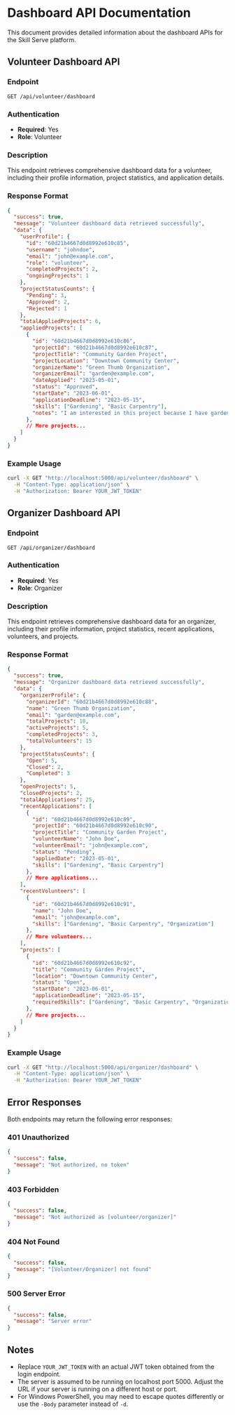 # Dashboard API Documentation

This document provides detailed information about the dashboard APIs for the Skill Serve platform.

## Volunteer Dashboard API

### Endpoint

```
GET /api/volunteer/dashboard
```

### Authentication

- **Required**: Yes
- **Role**: Volunteer

### Description

This endpoint retrieves comprehensive dashboard data for a volunteer, including their profile information, project statistics, and application details.

### Response Format

```json
{
  "success": true,
  "message": "Volunteer dashboard data retrieved successfully",
  "data": {
    "userProfile": {
      "id": "60d21b4667d0d8992e610c85",
      "username": "johndoe",
      "email": "john@example.com",
      "role": "volunteer",
      "completedProjects": 2,
      "ongoingProjects": 1
    },
    "projectStatusCounts": {
      "Pending": 3,
      "Approved": 2,
      "Rejected": 1
    },
    "totalAppliedProjects": 6,
    "appliedProjects": [
      {
        "id": "60d21b4667d0d8992e610c86",
        "projectId": "60d21b4667d0d8992e610c87",
        "projectTitle": "Community Garden Project",
        "projectLocation": "Downtown Community Center",
        "organizerName": "Green Thumb Organization",
        "organizerEmail": "garden@example.com",
        "dateApplied": "2023-05-01",
        "status": "Approved",
        "startDate": "2023-06-01",
        "applicationDeadline": "2023-05-15",
        "skills": ["Gardening", "Basic Carpentry"],
        "notes": "I am interested in this project because I have gardening experience."
      },
      // More projects...
    ]
  }
}
```

### Example Usage

```bash
curl -X GET "http://localhost:5000/api/volunteer/dashboard" \
  -H "Content-Type: application/json" \
  -H "Authorization: Bearer YOUR_JWT_TOKEN"
```

## Organizer Dashboard API

### Endpoint

```
GET /api/organizer/dashboard
```

### Authentication

- **Required**: Yes
- **Role**: Organizer

### Description

This endpoint retrieves comprehensive dashboard data for an organizer, including their profile information, project statistics, recent applications, volunteers, and projects.

### Response Format

```json
{
  "success": true,
  "message": "Organizer dashboard data retrieved successfully",
  "data": {
    "organizerProfile": {
      "organizerId": "60d21b4667d0d8992e610c88",
      "name": "Green Thumb Organization",
      "email": "garden@example.com",
      "totalProjects": 10,
      "activeProjects": 5,
      "completedProjects": 3,
      "totalVolunteers": 15
    },
    "projectStatusCounts": {
      "Open": 5,
      "Closed": 2,
      "Completed": 3
    },
    "openProjects": 5,
    "closedProjects": 2,
    "totalApplications": 25,
    "recentApplications": [
      {
        "id": "60d21b4667d0d8992e610c89",
        "projectId": "60d21b4667d0d8992e610c90",
        "projectTitle": "Community Garden Project",
        "volunteerName": "John Doe",
        "volunteerEmail": "john@example.com",
        "status": "Pending",
        "appliedDate": "2023-05-01",
        "skills": ["Gardening", "Basic Carpentry"]
      },
      // More applications...
    ],
    "recentVolunteers": [
      {
        "id": "60d21b4667d0d8992e610c91",
        "name": "John Doe",
        "email": "john@example.com",
        "skills": ["Gardening", "Basic Carpentry", "Organization"]
      },
      // More volunteers...
    ],
    "projects": [
      {
        "id": "60d21b4667d0d8992e610c92",
        "title": "Community Garden Project",
        "location": "Downtown Community Center",
        "status": "Open",
        "startDate": "2023-06-01",
        "applicationDeadline": "2023-05-15",
        "requiredSkills": ["Gardening", "Basic Carpentry", "Organization"]
      },
      // More projects...
    ]
  }
}
```

### Example Usage

```bash
curl -X GET "http://localhost:5000/api/organizer/dashboard" \
  -H "Content-Type: application/json" \
  -H "Authorization: Bearer YOUR_JWT_TOKEN"
```

## Error Responses

Both endpoints may return the following error responses:

### 401 Unauthorized

```json
{
  "success": false,
  "message": "Not authorized, no token"
}
```

### 403 Forbidden

```json
{
  "success": false,
  "message": "Not authorized as [volunteer/organizer]"
}
```

### 404 Not Found

```json
{
  "success": false,
  "message": "[Volunteer/Organizer] not found"
}
```

### 500 Server Error

```json
{
  "success": false,
  "message": "Server error"
}
```

## Notes

- Replace `YOUR_JWT_TOKEN` with an actual JWT token obtained from the login endpoint.
- The server is assumed to be running on localhost port 5000. Adjust the URL if your server is running on a different host or port.
- For Windows PowerShell, you may need to escape quotes differently or use the `-Body` parameter instead of `-d`.